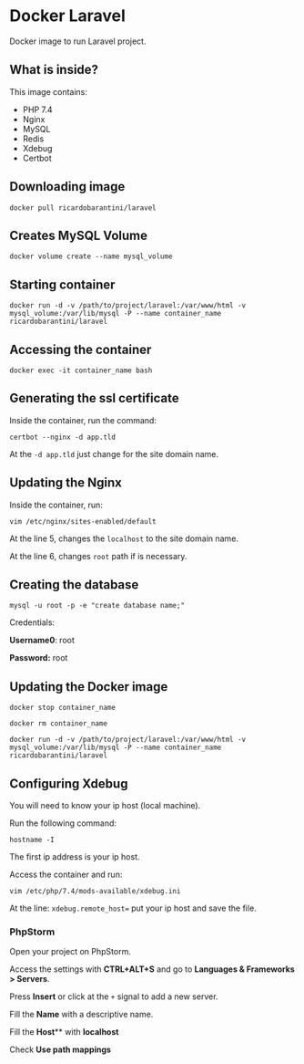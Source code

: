 # Docker Laravel

Docker image to run Laravel project.

## What is inside?

This image contains:

- PHP 7.4
- Nginx
- MySQL
- Redis
- Xdebug
- Certbot

## Downloading image

`docker pull ricardobarantini/laravel`

## Creates MySQL Volume

`docker volume create --name mysql_volume`

## Starting container

`docker run -d -v /path/to/project/laravel:/var/www/html -v mysql_volume:/var/lib/mysql -P --name container_name ricardobarantini/laravel`

## Accessing the container

`docker exec -it container_name bash`

## Generating the ssl certificate

Inside the container, run the command:

`certbot --nginx -d app.tld`

At the `-d app.tld` just change for the site domain name.

## Updating the Nginx

Inside the container, run:

`vim /etc/nginx/sites-enabled/default`

At the line 5, changes the `localhost` to the site domain name.

At the line 6, changes `root`  path if is necessary.

## Creating the database

`mysql -u root -p -e "create database name;"`

Credentials:

**Username0**: root

**Password:** root

## Updating the Docker image

`docker stop container_name`

`docker rm container_name`

`docker run -d -v /path/to/project/laravel:/var/www/html -v mysql_volume:/var/lib/mysql -P --name container_name ricardobarantini/laravel`

## Configuring Xdebug

You will need to know your ip host (local machine).

Run the following command:

`hostname -I`

The first ip address is your ip host.

Access the container and run:

`vim /etc/php/7.4/mods-available/xdebug.ini`

At the line: `xdebug.remote_host=` put your ip host and save the file.

### PhpStorm

Open your project on PhpStorm.

Access the settings with **CTRL+ALT+S** and go to  **Languages & Frameworks > Servers**.

Press **Insert** or click at the `+` signal to add a new server.

Fill the **Name** with a descriptive name.

Fill the **Host**** with **localhost**

Check **Use path mappings**
